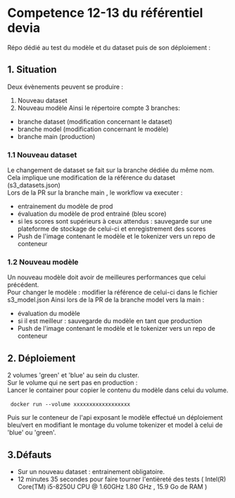 # Competence 12-13 du référentiel devia
Répo dédié au test du modèle et du dataset puis de son déploiement : </br> 

## 1. Situation
Deux évènements peuvent se produire : 
1. Nouveau dataset 
2. Nouveau modèle
Ainsi le répertoire compte 3 branches:
- branche dataset (modification concernant le dataset)
- branche model (modification concernant le modèle)
- branche main (production)

### 1.1 Nouveau dataset
Le changement de dataset se fait sur la branche dédiée du même nom. </br> 
Cela implique une modification de la référence du dataset (s3_datasets.json) </br> 
Lors de la PR sur la branche main , le workflow va executer : 
- entrainement du modèle de prod
- évaluation du modèle de prod entrainé (bleu score)
- si les scores sont supérieurs à ceux attendus : sauvegarde sur une plateforme de stockage de celui-ci  et enregistrement des scores
- Push de l'image contenant le modèle et le tokenizer vers un repo de conteneur
### 1.2 Nouveau modèle
Un nouveau modèle doit avoir de meilleures performances que celui précédent. </br> 
Pour changer le modèle : modifier la référence de celui-ci dans le fichier s3_model.json
Ainsi lors de la PR de la branche model vers la main : 
- évaluation du modèle 
- si il est meilleur : sauvegarde du modèle en tant que production
- Push de l'image contenant le modèle et le tokenizer vers un repo de conteneur

## 2. Déploiement
2 volumes 'green' et 'blue' au sein du cluster. </br> 
Sur le volume qui ne sert pas en production : </br> 
Lancer le container pour copier le contenu du modèle dans celui du volume. </br> 
</br> 
``` docker run --volume xxxxxxxxxxxxxxxxxx```


Puis sur le conteneur de l'api exposant le modèle effectué un déploiement bleu/vert en modifiant le montage du volume tokenizer et model à celui de 'blue' ou 'green'.

## 3.Défauts
- Sur un nouveau dataset : entrainement obligatoire.
- 12 minutes 35 secondes pour faire tourner l'entièreté des tests  ( Intel(R) Core(TM) i5-8250U CPU @ 1.60GHz   1.80 GHz , 15.9 Go de RAM )

